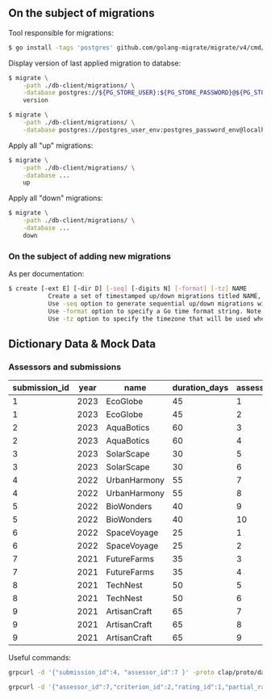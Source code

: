 ## On the subject of migrations

Tool responsible for migrations:
```bash
$ go install -tags 'postgres' github.com/golang-migrate/migrate/v4/cmd/migrate@latest
```

Display version of last applied migration to databse:
```bash
$ migrate \
    -path ./db-client/migrations/ \
    -database postgres://${PG_STORE_USER}:${PG_STORE_PASSWORD}@${PG_STORE_HOST}:${PG_STORE_PORT}/${PG_STORE_DATABASE}?sslmode=disable
    version

$ migrate \
    -path ./db-client/migrations/ \
    -database postgres://postgres_user_env:postgres_password_env@localhost:5431/datastore?sslmode=disable version
```

Apply all "up" migrations:
```bash
$ migrate \
    -path ./db-client/migrations/ \
    -database ...
    up
```

Apply all "down" migrations:
```bash
$ migrate \
    -path ./db-client/migrations/ \
    -database ...
    down
```

### On the subject of adding new migrations
As per documentation:
```bash
$ create [-ext E] [-dir D] [-seq] [-digits N] [-format] [-tz] NAME
           Create a set of timestamped up/down migrations titled NAME, in directory D with extension E.
           Use -seq option to generate sequential up/down migrations with N digits.
           Use -format option to specify a Go time format string. Note: migrations with the same time cause "duplicate migration version" error.
           Use -tz option to specify the timezone that will be used when generating non-sequential migrations (defaults: UTC).
```



## Dictionary Data & Mock Data
### Assessors and submissions
 | submission_id | year |     name     | duration_days | assessor_id | ipma_expert_id | person_id |             email             |
 |-------------- |----- | -----| ----- | ----- | ----- |----- | -----|
 |             1 | 2023 | EcoGlobe     |            45 |           1 |              1 |        21 | orlando.palladino@email.com|
 |             1 | 2023 | EcoGlobe     |            45 |           2 |              2 |        22 | palmina.perugino@email.com|
 |             2 | 2023 | AquaBotics   |            60 |           3 |              3 |        23 | pompeo.pieroni@email.com|
 |             2 | 2023 | AquaBotics   |            60 |           4 |              4 |        24 | roberto.romani@email.com|
 |             3 | 2023 | SolarScape   |            30 |           5 |              5 |        25 | romualdo.rossellini@email.com|
 |             3 | 2023 | SolarScape   |            30 |           6 |              6 |        26 | rufino.santoro@email.com|
 |             4 | 2022 | UrbanHarmony |            55 |           7 |              7 |        27 | silvano.santucci@email.com|
 |             4 | 2022 | UrbanHarmony |            55 |           8 |              8 |        28 | teodora.sartore@email.com|
 |             5 | 2022 | BioWonders   |            40 |           9 |              9 |        29 | tommaso.savonarola@email.com|
 |             5 | 2022 | BioWonders   |            40 |          10 |             10 |        30 | umberto.sforza@email.com|
 |             6 | 2022 | SpaceVoyage  |            25 |           1 |              1 |        21 | orlando.palladino@email.com|
 |             6 | 2022 | SpaceVoyage  |            25 |           2 |              2 |        22 | palmina.perugino@email.com|
 |             7 | 2021 | FutureFarms  |            35 |           3 |              3 |        23 | pompeo.pieroni@email.com|
 |             7 | 2021 | FutureFarms  |            35 |           4 |              4 |        24 | roberto.romani@email.com|
 |             8 | 2021 | TechNest     |            50 |           5 |              5 |        25 | romualdo.rossellini@email.com|
 |             8 | 2021 | TechNest     |            50 |           6 |              6 |        26 | rufino.santoro@email.com|
 |             9 | 2021 | ArtisanCraft |            65 |           7 |              7 |        27 | silvano.santucci@email.com|
 |             9 | 2021 | ArtisanCraft |            65 |           8 |              8 |        28 | teodora.sartore@email.com|
 |             9 | 2021 | ArtisanCraft |            65 |           9 |              9 |        29 | tommaso.savonarola@email.com|

Useful commands:
```bash
grpcurl -d '{"submission_id":4, "assessor_id":7 }' -proto clap/proto/data_store.proto -plaintext localhost:8080 data_store.DataStore/GetSubmissionRatings
```

```bash
grpcurl -d '{"assessor_id":7,"criterion_id":2,"rating_id":1,"partial_rating_id":1,"justification":"Changed","_modified":"2023-11-22T20:15:58Z"}' -proto clap/proto/data_store.proto -plaintext localhost:8080 data_store.DataStore/PostPartialRating
```
